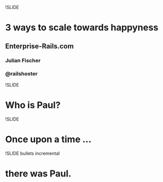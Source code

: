 !SLIDE 
# 3 ways to scale towards happyness
## Enterprise-Rails.com
### Julian Fischer 
### @railshoster 

!SLIDE
# Who is Paul?

!SLIDE
# Once upon a time ...


!SLIDE bullets incremental
# there was Paul.